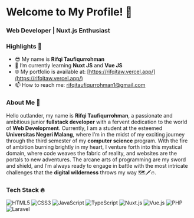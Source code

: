 # Welcome to My Profile! 👋

### Web Developer | Nuxt.js Enthusiast

### Highlights 🏹

- 😎 My name is **Rifqi Taufiqurrohman**
- 🌱 I’m currently learning **Nuxt JS** and **Vue JS**
- 🌐 My portfolio is available at: [https://rifqitaw.vercel.app/](https://rifqitaw.vercel.app/)
- 📫 How to reach me: rifqitaufiqurrohman1@gmail.com

### About Me 📄

Hello outlander, my name is **Rifqi Taufiqurrohman**, a passionate and ambitious junior **fullstack developer** with a fervent dedication to the world of **Web Development**. Currently, I am a student at the esteemed **Universitas Negeri Malang**, where I’m in the midst of my exciting journey through the third semester of my **computer science** program. With the fire of ambition burning brightly in my heart, I venture forth into this mystical domain, where code weaves the fabric of reality, and websites are the portals to new adventures. The arcane arts of programming are my sword and shield, and I’m always ready to engage in battle with the most intricate challenges that the **digital wilderness** throws my way 🗺️🗡️🔥.

### Tech Stack 🔥

![HTML5](https://img.shields.io/badge/HTML5-%23E34F26.svg?&style=flat-square&logo=html5&logoColor=white)
![CSS3](https://img.shields.io/badge/CSS3-%231572B6.svg?&style=flat-square&logo=css3&logoColor=white)
![JavaScript](https://img.shields.io/badge/JavaScript-%23F7DF1E.svg?&style=flat-square&logo=javascript&logoColor=black)
![TypeScript](https://img.shields.io/badge/TypeScript-%23007ACC.svg?&style=flat-square&logo=typescript&logoColor=white)
![Nuxt.js](https://img.shields.io/badge/Nuxt.js-%2300C58E.svg?&style=flat-square&logo=nuxt.js&logoColor=white)
![Vue.js](https://img.shields.io/badge/Vue.js-%2341B883.svg?&style=flat-square&logo=vue.js&logoColor=white)
![PHP](https://img.shields.io/badge/PHP-%23777BB4.svg?&style=flat-square&logo=php&logoColor=white)
![Laravel](https://img.shields.io/badge/Laravel-%23FF2D20.svg?&style=flat-square&logo=laravel&logoColor=white)
